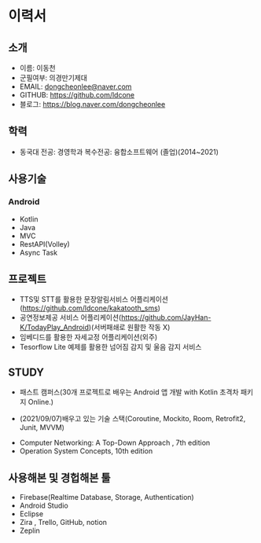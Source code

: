 # 이력서
## 소개
* 이름: 이동천
* 군필여부: 의경만기제대
* EMAIL: dongcheonlee@naver.com
* GITHUB: https://github.com/ldcone
* 블로그: https://blog.naver.com/dongcheonlee

## 학력
* 동국대 전공: 경영학과 복수전공: 융합소프트웨어  (졸업)(2014~2021)

## 사용기술
### Android
* Kotlin
* Java
* MVC
* RestAPI(Volley)
* Async Task

## 프로젝트
* TTS및 STT를 활용한 문장알림서비스 어플리케이션(https://github.com/ldcone/kakatooth_sms)
* 공연정보제공 서비스 어플리케이션(https://github.com/JayHan-K/TodayPlay_Android)(서버패쇄로 원활한 작동 X)
* 임베디드를 활용한 자세교정 어플리케이션(외주)
* Tesorflow Lite 예제를 활용한 넘어짐 감지 및 울음 감지 서비스 

## STUDY
* 패스트 캠퍼스(30개 프로젝트로 배우는 Android 앱 개발 with Kotlin 초격차 패키지 Online.)
- (2021/09/07)배우고 있는 기술 스택(Coroutine, Mockito, Room, Retrofit2, Junit, MVVM)
* Computer Networking: A Top-Down Approach , 7th edition
* Operation System Concepts, 10th edition

## 사용해본 및 경헙해본 툴
* Firebase(Realtime Database, Storage, Authentication)
* Android Studio
* Eclipse
* Zira , Trello, GitHub, notion
* Zeplin

